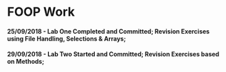 # FOOP Work
#### 25/09/2018 - Lab One Completed and Committed; Revision Exercises using File Handling, Selections & Arrays;
#### 29/09/2018 - Lab Two Started and Committed; Revision Exercises based on Methods;
